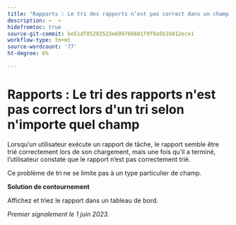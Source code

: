 ```yaml
---
title: "Rapports : Le tri des rapports n’est pas correct dans un champ."
description: «  »
hidefromtoc: true
source-git-commit: be51df85283523e609766601f9f9a5b1b012ece1
workflow-type: tm+mt
source-wordcount: '77'
ht-degree: 6%

---
```



# Rapports : Le tri des rapports n&#39;est pas correct lors d&#39;un tri selon n&#39;importe quel champ


Lorsqu’un utilisateur exécute un rapport de tâche, le rapport semble être trié correctement lors de son chargement, mais une fois qu’il a terminé, l’utilisateur constate que le rapport n’est pas correctement trié.

Ce problème de tri ne se limite pas à un type particulier de champ.

**Solution de contournement**

Affichez et triez le rapport dans un tableau de bord.

_Premier signalement le 1 juin 2023._